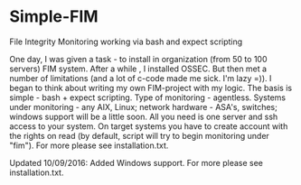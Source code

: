 # Simple-FIM
File Integrity Monitoring working via bash and expect scripting

Оne day, I was given a task - to install in organization (from 50 to 100 servers) FIM  system. After a while , I installed OSSEC. But then met a number of limitations (and a lot of c-code made me sick. I'm lazy =)). I began to think about writing my own FIM-project with my logic. The basis is simple - bash + expect scripting. Type of monitoring - agentless. Systems under monitoring - any AIX, Linux; network hardware - ASA's, switches; windows support will be a little soon. All you need is one server and ssh access to your system. On target systems you have to create account with the rights on read (by default, script will try to begin monitoring under "fim"). For more please see installation.txt.

Updated 10/09/2016: Added Windows support. For more please see installation.txt. 
